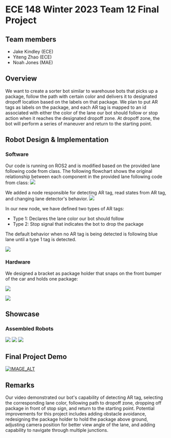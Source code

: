 # ECE 148 Winter 2023 Team 12 Final Project

## Team members

- Jake Kindley (ECE)
- Yiteng Zhao (ECE)
- Noah Jones (MAE)

## Overview

We want to create a sorter bot similar to warehouse bots that picks up a package, follow the path with certain color and delivers it to designated dropoff location based on the labels on that package. We plan to put AR tags as labels on the package, and each AR tag is mapped to an id associated with either the color of the lane our bot should follow or stop action when it reaches the designated dropoff zone. At dropoff zone, the bot will perform a series of maneuver and return to the starting point.

## Robot Design & Implementation

### Software

Our code is running on ROS2 and is modified based on the provided lane following code from class. The following flowchart shows the original relationship between each component in the provided lane following code from class:
![](images/comp_soft_old.jpg)

We added a node responsible for detecting AR tag, read states from AR tag, and changing lane detector's behavior.
![](images/comp_soft_new.jpg)

In our new node, we have defined two types of AR tags:

- Type 1: Declares the lane color our bot should follow
- Type 2: Stop signal that indicates the bot to drop the package

The default behavior when no AR tag is being detected is following blue lane until a type 1 tag is detected.

![](images/comp_soft_exec.jpg)

### Hardware

We designed a bracket as package holder that snaps on the front bumper of the car and holds one package:

![](images/comp_hard_model.jpg)

![](images/comp_hard_real.jpg)

## Showcase

### Assembled Robots

![](images/1679732517182.jpg)
![](images/1679732517200.jpg)
![](images/1679732517217.jpg)

## Final Project Demo
[![IMAGE_ALT](https://img.youtube.com/vi/SK89a9Srcq0/0.jpg)](https://www.youtube.com/watch?v=SK89a9Srcq0)

## Remarks

Our video demonstrated our bot's capability of detecting AR tag, selecting the corresponding lane color, following path to dropoff zone, dropping off package in front of stop sign, and return to the starting point. Potential improvements for this project includes adding obstacle avoidance, redesigning the package holder to hold the package above ground, adjusting camera position for better view angle of the lane, and adding capability to navigate through multiple junctions.